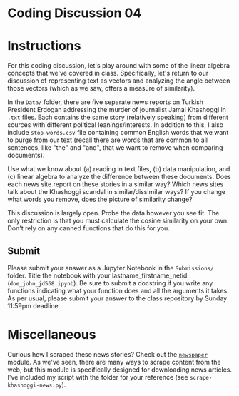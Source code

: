 
# Coding Discussion 04

# Instructions

For this coding discussion, let's play around with some of the linear algebra concepts that we've covered in class. Specifically, let's return to our discussion of representing text as vectors and analyzing the angle between those vectors (which as we saw, offers a measure of similarity).

In the `Data/` folder, there are five separate news reports on Turkish President Erdogan addressing the murder of journalist Jamal Khashoggi in `.txt` files. Each contains the same story (relatively speaking) from different sources with different political leanings/interests. In addition to this, I also include `stop-words.csv` file containing common English words that we want to purge from our text (recall there are words that are common to all sentences, like "the" and "and", that we want to remove when comparing documents).

Use what we know about (a) reading in text files, (b) data manipulation, and (c) linear algebra to analyze the difference between these documents. Does each news site report on these stories in a similar way? Which news sites talk about the Khashoggi scandal in similar/dissimilar ways? If you change what words you remove, does the picture of similarity change?

This discussion is largely open. Probe the data however you see fit. The only restriction is that you must calculate the cosine similarity on your own. Don't rely on any canned functions that do this for you.

## Submit

Please submit your answer as a Jupyter Notebook in the `Submissions/` folder. Title the notebook with your lastname_firstname_netid (`doe_john_jd568.ipynb`). Be sure to submit a docstring if you write any functions indicating what your function does and all the arguments it takes.  As per usual, please submit your answer to the class repository by Sunday 11:59pm deadline.


# Miscellaneous

Curious how I scraped these news stories? Check out the [`newspaper`](https://github.com/codelucas/newspaper) module. As we've seen, there are many ways to scrape content from the web, but this module is specifically designed for downloading news articles. I've included my script with the folder for your reference (see `scrape-khashoggi-news.py`).
